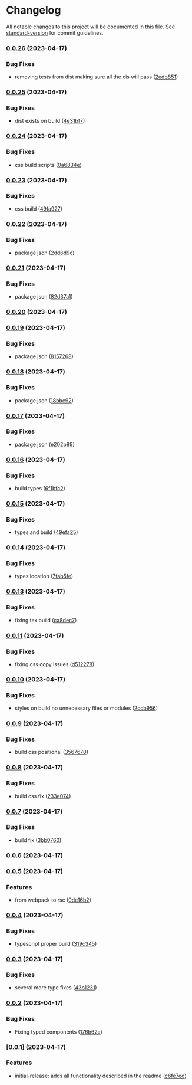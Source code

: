 # Changelog

All notable changes to this project will be documented in this file. See [standard-version](https://github.com/conventional-changelog/standard-version) for commit guidelines.

### [0.0.26](https://github.com/flrfinance/react-enotify/compare/v0.0.25...v0.0.26) (2023-04-17)


### Bug Fixes

* removing tests from dist making sure all the cis will pass ([2edb851](https://github.com/flrfinance/react-enotify/commit/2edb85160d95b2a5ba5d14657f74eed1dcc88a26))

### [0.0.25](https://github.com/flrfinance/react-enotify/compare/v0.0.24...v0.0.25) (2023-04-17)


### Bug Fixes

* dist exists on build ([4e31bf7](https://github.com/flrfinance/react-enotify/commit/4e31bf770d3cefb736797e0660e9cdc1fc3b9cbb))

### [0.0.24](https://github.com/flrfinance/react-enotify/compare/v0.0.23...v0.0.24) (2023-04-17)


### Bug Fixes

* css build scripts ([0a6834e](https://github.com/flrfinance/react-enotify/commit/0a6834eb72e89b4fb366ca5b9a9a97d71a1d169d))

### [0.0.23](https://github.com/flrfinance/react-enotify/compare/v0.0.22...v0.0.23) (2023-04-17)


### Bug Fixes

* css build ([49fa927](https://github.com/flrfinance/react-enotify/commit/49fa927302a20e063afe9adafb6496adeaae2064))

### [0.0.22](https://github.com/flrfinance/react-enotify/compare/v0.0.21...v0.0.22) (2023-04-17)


### Bug Fixes

* package json ([2dd6d9c](https://github.com/flrfinance/react-enotify/commit/2dd6d9ca746a504b1049c1bbb4e9dc9f9f57c7cf))

### [0.0.21](https://github.com/flrfinance/react-enotify/compare/v0.0.20...v0.0.21) (2023-04-17)


### Bug Fixes

* package json ([82d37a1](https://github.com/flrfinance/react-enotify/commit/82d37a1279d269fccdf3b256f602af59fa25008e))

### [0.0.20](https://github.com/flrfinance/react-enotify/compare/v0.0.19...v0.0.20) (2023-04-17)

### [0.0.19](https://github.com/flrfinance/react-enotify/compare/v0.0.18...v0.0.19) (2023-04-17)


### Bug Fixes

* package json ([8157268](https://github.com/flrfinance/react-enotify/commit/81572686ec0f17911ef2d98abfc6c10ae222d507))

### [0.0.18](https://github.com/flrfinance/react-enotify/compare/v0.0.17...v0.0.18) (2023-04-17)


### Bug Fixes

* package json ([18bbc92](https://github.com/flrfinance/react-enotify/commit/18bbc920ea4377ebf83a7fbd6e178a01faf62f8f))

### [0.0.17](https://github.com/flrfinance/react-enotify/compare/v0.0.16...v0.0.17) (2023-04-17)


### Bug Fixes

* package json ([e202b89](https://github.com/flrfinance/react-enotify/commit/e202b899bdac5194b720aeb1ce1e8303966f3f3a))

### [0.0.16](https://github.com/flrfinance/react-enotify/compare/v0.0.15...v0.0.16) (2023-04-17)


### Bug Fixes

* build types ([6f1bfc2](https://github.com/flrfinance/react-enotify/commit/6f1bfc2b33ea53a48b3d7ce2875fad76f5f65481))

### [0.0.15](https://github.com/flrfinance/react-enotify/compare/v0.0.14...v0.0.15) (2023-04-17)


### Bug Fixes

* types and build ([49efa25](https://github.com/flrfinance/react-enotify/commit/49efa257aa9e498b5d6a89e325d01014b43c1a69))

### [0.0.14](https://github.com/flrfinance/react-enotify/compare/v0.0.13...v0.0.14) (2023-04-17)


### Bug Fixes

* types location ([7fab5fe](https://github.com/flrfinance/react-enotify/commit/7fab5fe044d9517d0fee58c18acb1e6ea1e4967f))

### [0.0.13](https://github.com/flrfinance/react-enotify/compare/v0.0.11...v0.0.13) (2023-04-17)


### Bug Fixes

* fixing tex build ([ca8dec7](https://github.com/flrfinance/react-enotify/commit/ca8dec74bc0c92a691d27f5b9aad66047a36dca0))

### [0.0.11](https://github.com/flrfinance/react-enotify/compare/v0.0.10...v0.0.11) (2023-04-17)

### Bug Fixes

- fixing css copy issues ([d512278](https://github.com/flrfinance/react-enotify/commit/d51227821cf10b511c85e8009d7db53954d6159e))

### [0.0.10](https://github.com/flrfinance/react-enotify/compare/v0.0.9...v0.0.10) (2023-04-17)

### Bug Fixes

- styles on build no unnecessary files or modules ([2ccb956](https://github.com/flrfinance/react-enotify/commit/2ccb9562ab6b2fe0ff94d790bc79ccfc425898e7))

### [0.0.9](https://github.com/flrfinance/react-enotify/compare/v0.0.8...v0.0.9) (2023-04-17)

### Bug Fixes

- build css positional ([3567670](https://github.com/flrfinance/react-enotify/commit/356767008058c1901d7d7053b86c754fbc12a102))

### [0.0.8](https://github.com/flrfinance/react-enotify/compare/v0.0.7...v0.0.8) (2023-04-17)

### Bug Fixes

- build css fix ([233e074](https://github.com/flrfinance/react-enotify/commit/233e07423d5265d0042f60e9ccd300de1e2dafce))

### [0.0.7](https://github.com/flrfinance/react-enotify/compare/v0.0.6...v0.0.7) (2023-04-17)

### Bug Fixes

- build fix ([3bb0760](https://github.com/flrfinance/react-enotify/commit/3bb07604711726831ac639f80d39e0b613b758fe))

### [0.0.6](https://github.com/flrfinance/react-enotify/compare/v0.0.5...v0.0.6) (2023-04-17)

### [0.0.5](https://github.com/flrfinance/react-enotify/compare/v0.0.4...v0.0.5) (2023-04-17)

### Features

- from webpack to rsc ([0de16b2](https://github.com/flrfinance/react-enotify/commit/0de16b281b2c0cf244e30a4310b4d0eb1504887e))

### [0.0.4](https://github.com/flrfinance/react-enotify/compare/v0.0.3...v0.0.4) (2023-04-17)

### Bug Fixes

- typescript proper build ([319c345](https://github.com/flrfinance/react-enotify/commit/319c34506a8954db86eaeb4e8b6def6d433de4fc))

### [0.0.3](https://github.com/flrfinance/react-enotify/compare/v0.0.2...v0.0.3) (2023-04-17)

### Bug Fixes

- several more type fixes ([43b1231](https://github.com/flrfinance/react-enotify/commit/43b123124eb7373df73f742660da74b0717828a8))

### [0.0.2](https://github.com/flrfinance/react-enotify/compare/v0.0.1...v0.0.2) (2023-04-17)

### Bug Fixes

- Fixing typed components ([176b62a](https://github.com/flrfinance/react-enotify/commit/176b62ad93556a6077acba9b623d4ced5729c0e7))

### [0.0.1] (2023-04-17)

### Features

- initial-release: adds all functionality described in the readme ([c6fe7ed](https://github.com/flrfinance/react-enotify/commit/c6fe7ed8ef2cce9a2423ff423941dfa7c96c97f4))
